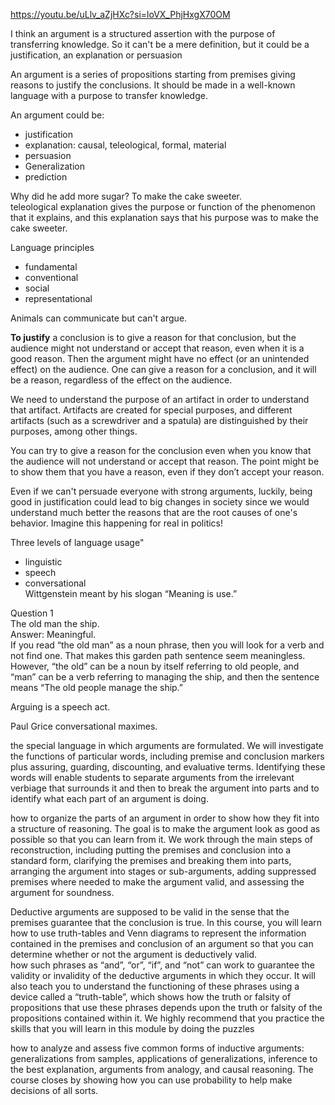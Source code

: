 https://youtu.be/uLlv_aZjHXc?si=loVX_PhjHxgX70OM

I think an argument is a structured assertion with the purpose of transferring knowledge. So it can't be a mere definition, but it could be a justification, an explanation or persuasion  

An argument is a series of propositions starting from premises giving reasons to justify the conclusions. It should be made in a well-known language with a purpose to transfer knowledge.  
  
An argument could be:  
- justification  
- explanation: causal, teleological, formal, material  
- persuasion  
- Generalization  
- prediction  
  
Why did he add more sugar? To make the cake sweeter.  
teleological explanation gives the purpose or function of the phenomenon that it explains, and this explanation says that his purpose was to make the cake sweeter.  
  
  
Language principles  
- fundamental  
- conventional  
- social  
- representational 

Animals can communicate but can't argue.  

**To justify** a conclusion is to give a reason for that conclusion, but the audience might not understand or accept that reason, even when it is a good reason. Then the argument might have no effect (or an unintended effect) on the audience. One can give a reason for a conclusion, and it will be a reason, regardless of the effect on the audience.  
  
We need to understand the purpose of an artifact in order to understand that artifact. Artifacts are created for special purposes, and different artifacts (such as a screwdriver and a spatula) are distinguished by their purposes, among other things.  
  
You can try to give a reason for the conclusion even when you know that the audience will not understand or accept that reason. The point might be to show them that you have a reason, even if they don’t accept your reason.  
  
Even if we can't persuade everyone with strong arguments, luckily, being good in justification could lead to big changes in society since we would understand much better the reasons that are the root causes of one's behavior. Imagine this happening for real in politics!  
  
Three levels of language usage"  
- linguistic  
- speech  
- conversational  
Wittgenstein meant by his slogan “Meaning is use.”  
  
  
Question 1  
The old man the ship.  
Answer: Meaningful.  
If you read “the old man” as a noun phrase, then you will look for a verb and not find one. That makes this garden path sentence seem meaningless. However, “the old” can be a noun by itself referring to old people, and “man” can be a verb referring to managing the ship, and then the sentence means “The old people manage the ship.”  
  
Arguing is a speech act.  
  
Paul Grice conversational maximes.  
  
the special language in which arguments are formulated. We will investigate the functions of particular words, including premise and conclusion markers plus assuring, guarding, discounting, and evaluative terms. Identifying these words will enable students to separate arguments from the irrelevant verbiage that surrounds it and then to break the argument into parts and to identify what each part of an argument is doing.  
  
  
how to organize the parts of an argument in order to show how they fit into a structure of reasoning. The goal is to make the argument look as good as possible so that you can learn from it. We work through the main steps of reconstruction, including putting the premises and conclusion into a standard form, clarifying the premises and breaking them into parts, arranging the argument into stages or sub-arguments, adding suppressed premises where needed to make the argument valid, and assessing the argument for soundness.  
  
  
Deductive arguments are supposed to be valid in the sense that the premises guarantee that the conclusion is true. In this course, you will learn how to use truth-tables and Venn diagrams to represent the information contained in the premises and conclusion of an argument so that you can determine whether or not the argument is deductively valid.  
how such phrases as “and”, “or”, “if”, and “not” can work to guarantee the validity or invalidity of the deductive arguments in which they occur. It will also teach you to understand the functioning of these phrases using a device called a “truth-table”, which shows how the truth or falsity of propositions that use these phrases depends upon the truth or falsity of the propositions contained within it. We highly recommend that you practice the skills that you will learn in this module by doing the puzzles  
  
  
how to analyze and assess five common forms of inductive arguments: generalizations from samples, applications of generalizations, inference to the best explanation, arguments from analogy, and causal reasoning. The course closes by showing how you can use probability to help make decisions of all sorts.